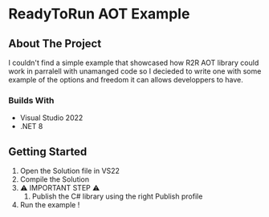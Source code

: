 # ReadyToRun AOT Example

## About The Project

I couldn't find a simple example that showcased how R2R AOT library could work in parralell with unamanged code so I decieded to write one with some example of the options and freedom it can allows developpers to have.

### Builds With

* Visual Studio 2022
* .NET 8

## Getting Started

1. Open the Solution file in VS22
2. Compile the Solution
3. ⚠️ IMPORTANT STEP ⚠️
   1. Publish the C# library using the right Publish profile
4. Run the example !
